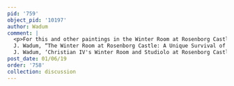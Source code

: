 ```yaml
---
pid: '759'
object_pid: '10197'
author: Wadum
comment: |
  <p>For this and other paintings in the Winter Room at Rosenborg Castle, Copenhagen, see:<br />
  J. Wadum, “The Winter Room at Rosenborg Castle: A Unique Survival of Antwerp Mass-Production”, in APOLLO CXXVIII (1988), pp. 82 87.<br />
  J. Wadum, ‘Christian IV's Winter Room and Studiolo at Rosenborg Castle’, in: Gerson Digital: Denmark (Dutch and Flemish art in European perspective 1500-1900, Part II),  The Hague (RKD) 2015,  § 5. (<a href="http://gersondenmark.rkdmonographs.nl/5.-christian-iv2019s-winter-room-and-studiolo-2013-joergen-wadum">http://gersondenmark.rkdmonographs.nl/5.-christian-iv2019s-winter-room-a...</a>)</p>
post_date: 01/06/19
order: '758'
collection: discussion
---
```

